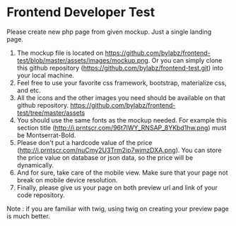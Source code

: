 # Frontend Developer Test

Please create new php page from given mockup. Just a single landing page.

1. The mockup file is located on https://github.com/bylabz/frontend-test/blob/master/assets/images/mockup.png.
	Or you can simply clone this github repository (https://github.com/bylabz/frontend-test.git) into 
	your local machine.
1. Feel free to use your favorite css framework, bootstrap, materialize css, and etc. 
1. All the icons and the other images you need should be available on that github repository. 
	https://github.com/bylabz/frontend-test/tree/master/assets  
1. You should use the same fonts as the mockup needed. For example this section title (http://i.prntscr.com/96t7lWY_RNSAP_8YKbd1hw.png) 
	must be Montserrat-Bold.
1. Please don't put a hardcode value of the price (http://i.prntscr.com/nuCmy2U3Trm2ip7wimzDXA.png). 
	You can store the price value on database or json data, so the price will be dynamically.
1. And for sure, take care of the mobile view. Make sure that your page not break on mobile device resolution.
1. Finally, please give us your page on both preview url and link of your code repository.
	
Note : if you are familiar with twig, using twig on creating your preview page is much better.
